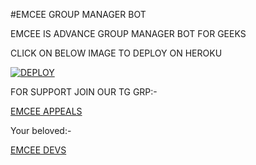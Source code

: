 #EMCEE GROUP MANAGER BOT

EMCEE IS ADVANCE GROUP MANAGER BOT FOR GEEKS 

CLICK ON BELOW IMAGE TO DEPLOY ON HEROKU 

[![DEPLOY](https://telegra.ph/file/0ef205e512d6454449b5f.jpg)](https://heroku.com/deploy?template=https://github.com/satyanandatripathi/EMCEE)


FOR SUPPORT 
JOIN OUR TG GRP:-

[EMCEE APPEALS](https://t.me/Emcee_Support)

Your beloved:-

[EMCEE DEVS](https://t.me/Emcee_Devs)
